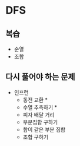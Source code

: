 # DFS

## 복습
- 순열
- 조합

## 다시 풀어야 하는 문제

- 인프런
    - 동전 교환 *
    - 수열 추측하기 *
    - 피자 배달 거리
    - 부분집합 구하기
    - 합이 같은 부분 집합
    - 조합 구하기